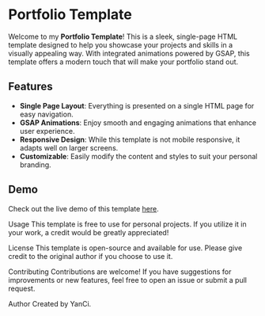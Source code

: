 # Portfolio Template

Welcome to my **Portfolio Template**! This is a sleek, single-page HTML template designed to help you showcase your projects and skills in a visually appealing way. With integrated animations powered by GSAP, this template offers a modern touch that will make your portfolio stand out.

## Features

- **Single Page Layout**: Everything is presented on a single HTML page for easy navigation.
- **GSAP Animations**: Enjoy smooth and engaging animations that enhance user experience.
- **Responsive Design**: While this template is not mobile responsive, it adapts well on larger screens.
- **Customizable**: Easily modify the content and styles to suit your personal branding.

## Demo

Check out the live demo of this template [here](https://your-demo-link.com).

Usage
This template is free to use for personal projects. If you utilize it in your work, a credit would be greatly appreciated!

License
This template is open-source and available for use. Please give credit to the original author if you choose to use it.

Contributing
Contributions are welcome! If you have suggestions for improvements or new features, feel free to open an issue or submit a pull request.

Author
Created by YanCi.
